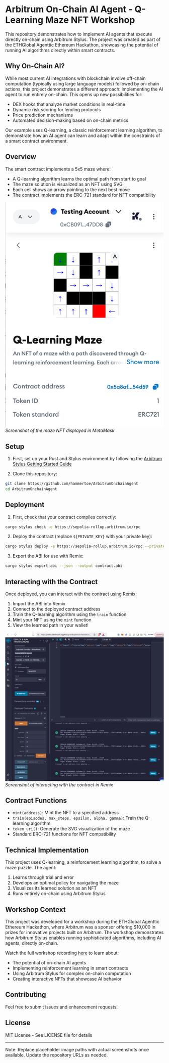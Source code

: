 # Arbitrum On-Chain AI Agent - Q-Learning Maze NFT Workshop

This repository demonstrates how to implement AI agents that execute directly on-chain using Arbitrum Stylus. The project was created as part of the ETHGlobal Agenttic Ethereum Hackathon, showcasing the potential of running AI algorithms directly within smart contracts.

## Why On-Chain AI?

While most current AI integrations with blockchain involve off-chain computation (typically using large language models) followed by on-chain actions, this project demonstrates a different approach: implementing the AI agent to run entirely on-chain. This opens up new possibilities for:

- DEX hooks that analyze market conditions in real-time
- Dynamic risk scoring for lending protocols
- Price prediction mechanisms
- Automated decision-making based on on-chain metrics

Our example uses Q-learning, a classic reinforcement learning algorithm, to demonstrate how an AI agent can learn and adapt within the constraints of a smart contract environment.

## Overview

The smart contract implements a 5x5 maze where:
- A Q-learning algorithm learns the optimal path from start to goal
- The maze solution is visualized as an NFT using SVG
- Each cell shows an arrow pointing to the next best move
- The contract implements the ERC-721 standard for NFT compatibility

![NFT Screenshot in Wallet](wallet-nft-screenshot.png)
*Screenshot of the maze NFT displayed in MetaMask*

## Setup

1. First, set up your Rust and Stylus environment by following the [Arbitrum Stylus Getting Started Guide](https://docs.arbitrum.io/stylus/gentle-introduction)

2. Clone this repository:
```bash
git clone https://github.com/hammertoe/ArbitrumOnchainAgent
cd ArbitrumOnchainAgent
```

## Deployment

1. First, check that your contract compiles correctly:
```bash
cargo stylus check -e https://sepolia-rollup.arbitrum.io/rpc
```

2. Deploy the contract (replace `${PRIVATE_KEY}` with your private key):
```bash
cargo stylus deploy -e https://sepolia-rollup.arbitrum.io/rpc --private-key ${PRIVATE_KEY} --no-verify
```

3. Export the ABI for use with Remix:
```bash
cargo stylus export-abi --json --output contract.abi
```

## Interacting with the Contract

Once deployed, you can interact with the contract using Remix:

1. Import the ABI into Remix
2. Connect to the deployed contract address
3. Train the Q-learning algorithm using the `train` function
4. Mint your NFT using the `mint` function
5. View the learned path in your wallet!

![Remix Interaction](remix-screenshot.png)
*Screenshot of interacting with the contract in Remix*

## Contract Functions

- `mint(address)`: Mint the NFT to a specified address
- `train(episodes, max_steps, epsilon, alpha, gamma)`: Train the Q-learning algorithm
- `token_uri()`: Generate the SVG visualization of the maze
- Standard ERC-721 functions for NFT compatibility

## Technical Implementation

This project uses Q-learning, a reinforcement learning algorithm, to solve a maze puzzle. The agent:
1. Learns through trial and error
2. Develops an optimal policy for navigating the maze
3. Visualizes its learned solution as an NFT
4. Runs entirely on-chain using Arbitrum Stylus

## Workshop Context

This project was developed for a workshop during the ETHGlobal Agenttic Ethereum Hackathon, where Arbitrum was a sponsor offering $10,000 in prizes for innovative projects built on Arbitrum. The workshop demonstrates how Arbitrum Stylus enables running sophisticated algorithms, including AI agents, directly on-chain.

Watch the full workshop recording [here](https://www.youtube.com/live/vdVVviYdspc) to learn about:
- The potential of on-chain AI agents
- Implementing reinforcement learning in smart contracts
- Using Arbitrum Stylus for complex on-chain computation
- Creating interactive NFTs that showcase AI behavior

## Contributing

Feel free to submit issues and enhancement requests!

## License

MIT License - See LICENSE file for details

---

Note: Replace placeholder image paths with actual screenshots once available. Update the repository URLs as needed.